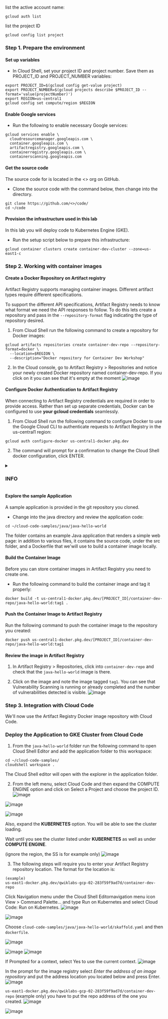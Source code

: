 list the active account name:

```
gcloud auth list
```

list the project ID

```
gcloud config list project
```

### Step 1. Prepare the environment
#### Set up variables
* In Cloud Shell, set your project ID and project number. Save them as PROJECT_ID and PROJECT_NUMBER variables:
```
export PROJECT_ID=$(gcloud config get-value project)
export PROJECT_NUMBER=$(gcloud projects describe $PROJECT_ID --format='value(projectNumber)')
export REGION=us-central1
gcloud config set compute/region $REGION
```

#### Enable Google services
* Run the following to enable necessary Google services:
```
gcloud services enable \
  cloudresourcemanager.googleapis.com \
  container.googleapis.com \
  artifactregistry.googleapis.com \
  containerregistry.googleapis.com \
  containerscanning.googleapis.com  
```

#### Get the source code
The source code for is located in the <> org on GitHub.

* Clone the source code with the command below, then change into the directory.
```
git clone https://github.com/<>/code/
cd ~/code
```
#### Provision the infrastructure used in this lab
In this lab you will deploy code to Kubernetes Engine (GKE).

* Run the setup script below to prepare this infrastructure:
```
gcloud container clusters create container-dev-cluster --zone=us-east1-c
```


### Step 2. Working with container images
#### Create a Docker Repository on Artifact registry
Artifact Registry supports managing container images. Different artifact types require different specifications.

To support the different API specifications, Artifact Registry needs to know what format we need the API responses to follow. To do this lets create a repository and pass in the `--repository-format` flag indicating the type of repository desired.

1. From Cloud Shell run the following command to create a repository for Docker images:
```
gcloud artifacts repositories create container-dev-repo --repository-format=docker \
  --location=$REGION \
  --description="Docker repository for Container Dev Workshop"

```
2. In the Cloud console, go to Artifact Registry > Repositories and notice your newly created Docker repository named container-dev-repo. If you click on it you can see that it's empty at the moment
![image](https://github.com/user-attachments/assets/59b19bfe-4db2-4561-882b-385c32d515b1)

#### Configure Docker Authentication to Artifact Registry
When connecting to Artifact Registry credentials are required in order to provide access. Rather than set up separate credentials, Docker can be configured to use **your gcloud credentials** seamlessly.

1. From Cloud Shell run the following command to configure Docker to use the Google Cloud CLI to authenticate requests to Artifact Registry in the us-central1 region:
```
gcloud auth configure-docker us-central1-docker.pkg.dev
```

2. The command will prompt for a confirmation to change the Cloud Shell docker configuration, click ENTER.

<details>
<summary><H3>INFO</H3> </summary> 

<p>The command `gcloud auth configure-docker us-central1-docker.pkg.dev` serves to configure Docker to use the Google Cloud CLI's credential helper for authentication with Google Artifact Registry. Here's a breakdown of what each part does:

* **gcloud auth:** This part of the command invokes the Google Cloud CLI's authentication features.
* **configure-docker:** This subcommand specifically focuses on configuring Docker for authentication.
* **us-central1-docker.pkg.dev:** This argument specifies the hostname of the Google Artifact Registry you want to authenticate with. In this case, it points to the registry in the `us-central1` region.

**Overall, this command sets up Docker to automatically use your logged-in Google Cloud account's credentials when pulling or pushing images to the specified Artifact Registry.** This eliminates the need to manually provide credentials each time you interact with the registry.

Here's a deeper dive into how it works:

1. **Credential Helper:** The `gcloud auth configure-docker` command configures Docker to use the `gcloud` credential helper. This helper acts as an intermediary between Docker and the Google Cloud authentication system.
2. **Active Account Credentials:** When you use Docker commands that require authentication, the credential helper checks for your active Google Cloud account session. If you're logged in with `gcloud auth login`, it retrieves your credentials from the local storage.
3. **Automatic Authentication:** The credential helper then uses your retrieved credentials to automatically authenticate with the specified Artifact Registry (us-central1-docker.pkg.dev in this case).
4. **Seamless Interaction:** This process allows Docker to seamlessly pull and push images to the registry without requiring separate login commands.

**Benefits of using `gcloud auth configure-docker`:**

- **Convenience:** Saves time by automatically authenticating with the registry.
- **Security:** Leverages existing Google Cloud credentials, reducing the need to manage separate credentials for Docker.
- **Simplicity:** Streamlines the workflow by eliminating manual login steps.

**Important Notes:**

- This command assumes you have already installed and initialized the Google Cloud CLI.
- This method relies on the active user account in your gcloud session. 
- For enhanced security, consider using service accounts with specific IAM permissions for Artifact Registry access instead of user accounts.
</p>
</details>

#### Explore the sample Application
A sample application is provided in the git repository you cloned.

* Change into the java directory and review the application code:
```
cd ~/cloud-code-samples/java/java-hello-world
```
The folder contains an example Java application that renders a simple web page: in addition to various files, it contains the source code, under the src folder, and a Dockerfile that we'will use to build a container image locally.

#### Build the Container Image
Before you can store container images in Artifact Registry you need to create one.

* Run the following command to build the container image and tag it properly:
```
docker build -t us-central1-docker.pkg.dev/[PROJECT_ID]/container-dev-repo/java-hello-world:tag1 .
```
#### Push the Container Image to Artifact Registry
Run the following command to push the container image to the repository you created:
```
docker push us-central1-docker.pkg.dev/[PROJECT_ID]/container-dev-repo/java-hello-world:tag1
```
#### Review the image in Artifact Registry
1. In Artifact Registry > Repositories, click into `container-dev-repo` and check that the `java-hello-world` image is there.

2. Click on the image and note the image tagged `tag1`. You can see that Vulnerability Scanning is running or already completed and the number of vulnerabilities detected is visible.
![image](https://github.com/user-attachments/assets/b7263098-1ed0-418b-adbf-0146cf13d5b6)

### Step 3. Integration with Cloud Code
We'll now use the Artifact Registry Docker image repository with Cloud Code.

### Deploy the Application to GKE Cluster from Cloud Code
1. From the `java-hello-world` folder run the following command to open Cloud Shell Editor and add the application folder to this workspace:
```
cd ~/cloud-code-samples/
cloudshell workspace .
```
  
The Cloud Shell editor will open with the explorer in the application folder.


2. From the left menu, select Cloud Code and then expand the COMPUTE ENGINE option and click on Select a Project and choose the project ID.
![image](https://github.com/user-attachments/assets/3c80de33-4558-453a-b331-6b87c25c1649)

![image](https://github.com/user-attachments/assets/b23e4e40-e638-47cc-b87d-e1fb0cf7cb27)

![image](https://github.com/user-attachments/assets/4538fa78-9571-4ec4-afff-5eae47fb8d7d)

Also, expand the **KUBERNETES** option. You will be able to see the cluster loading.

Wait until you see the cluster listed under **KUBERNETES** as well as under **COMPUTE ENGINE**.

(ignore the region, the SS is for example only)
![image](https://github.com/user-attachments/assets/407e7e26-7ebf-4149-8709-4197fedb5be9)

3. The following steps will require you to enter your Artifact Registry repository location. The format for the location is:
```
(example)
us-east1-docker.pkg.dev/qwiklabs-gcp-02-283f59f9ad7d/container-dev-repo  
```
Click Navigation menu under the Cloud Shell Editornavigation menu icon View > Command Palette... and type Run on Kubernetes and select Cloud Code: Run on Kubernetes.
![image](https://github.com/user-attachments/assets/0b59c110-ca35-472b-a79f-19b05f7667aa)

![image](https://github.com/user-attachments/assets/4e5512fc-4c07-4489-9384-da97fdf9e0ca)

Choose `cloud-code-samples/java/java-hello-world/skaffold.yaml` and then `dockerfile`.

![image](https://github.com/user-attachments/assets/c15de1c2-3983-49db-9e5b-7319677bb688)

![image](https://github.com/user-attachments/assets/c37935c4-56ea-41cc-8f58-e9a33919a635)
![image](https://github.com/user-attachments/assets/7ee1b3ed-8e00-41ef-a2e4-0a4e2cf836dd)

If Prompted for a context, select Yes to use the current context.
![image](https://github.com/user-attachments/assets/2ba6aad3-683f-4e00-b658-ae6ba88b9402)

In the prompt for the image registry select *Enter the address of an image repository* and put the address location you located below and press Enter.
![image](https://github.com/user-attachments/assets/43ed0353-f07e-4ef0-8f17-bfac10df4c9a)

`us-east1-docker.pkg.dev/qwiklabs-gcp-02-283f59f9ad7d/container-dev-repo` (example only) you have to put the repo address of the one you created.
![image](https://github.com/user-attachments/assets/92deebdb-f275-4585-bd5b-85c8f1e6ca95)

![image](https://github.com/user-attachments/assets/2a64e4f0-a4b3-451f-8dba-51af7f0d6283)

